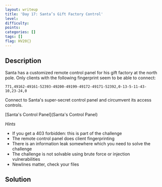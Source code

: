 ```yaml
---
layout: writeup
title: 'Day 17: Santa’s Gift Factory Control'
level:
difficulty:
points:
categories: []
tags: []
flag: HV20{}
---
```

## Description

Santa has a customized remote control panel for his gift factory at the
north pole. Only clients with the following fingerprint seem to be able
to connect:

`771,49162-49161-52393-49200-49199-49172-49171-52392,0-13-5-11-43-10,23-24,0`

Connect to Santa's super-secret control panel and circumvent its access
controls.

[Santa's Control Panel](Santa's Control Panel)

*Hints*

* If you get a 403 forbidden: this is part of the challenge
* The remote control panel does client fingerprinting
* There is an information leak somewhere which you need to solve the
  challenge
* The challenge is not solvable using brute force or injection
  vulnerabilities
* Newlines matter, check your files

## Solution

